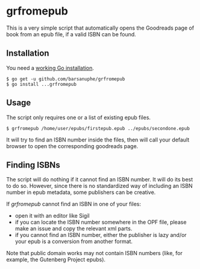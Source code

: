 # grfromepub

This is a very simple script that automatically opens the Goodreads page of book
from an epub file, if a valid ISBN can be found.

## Installation

You need a [working Go installation](https://golang.org/doc/install).

    $ go get -u github.com/barsanuphe/grfromepub
    $ go install ...grfromepub

## Usage

The script only requires one or a list of existing epub files.

    $ grfromepub /home/user/epubs/firstepub.epub ../epubs/secondone.epub

It will try to find an ISBN number inside the files, then will call your default
browser to open the corresponding goodreads page.

## Finding ISBNs

The script will do nothing if it cannot find an ISBN number. It will do its best
to do so. However, since there is no standardized way of including an ISBN
number in epub metadata, some publishers can be creative.

If *grfromepub* cannot find an ISBN in one of your files:
- open it with an editor like Sigil
- if you can locate the ISBN number somewhere in the OPF file, please make an
issue and copy the relevant xml parts.
- if you cannot find an ISBN number, either the publisher is lazy and/or your
epub is a conversion from another format.

Note that public domain works may not contain ISBN numbers (like, for example,
the Gutenberg Project epubs).
